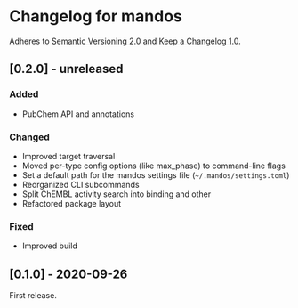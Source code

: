 # Changelog for mandos

Adheres to [Semantic Versioning 2.0](https://semver.org/spec/v2.0.0.html)
and [Keep a Changelog 1.0](https://keepachangelog.com/en/1.0.0/).

## [0.2.0] - unreleased

### Added

- PubChem API and annotations

### Changed

- Improved target traversal
- Moved per-type config options (like max_phase) to command-line flags
- Set a default path for the mandos settings file (`~/.mandos/settings.toml`)
- Reorganized CLI subcommands
- Split ChEMBL activity search into binding and other
- Refactored package layout

### Fixed

- Improved build

## [0.1.0] - 2020-09-26

First release.
